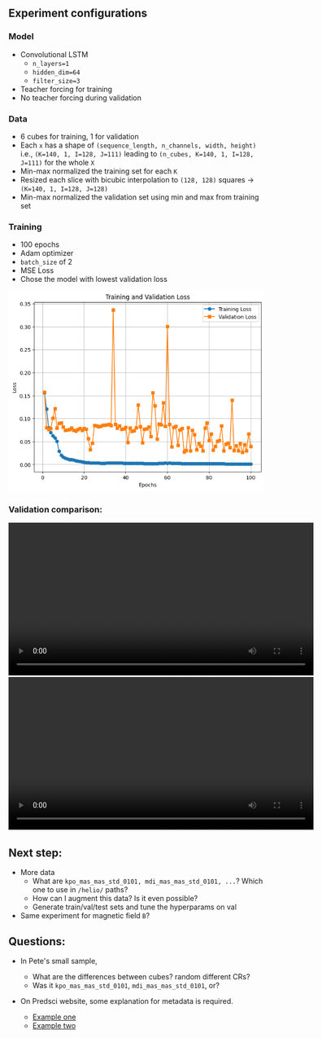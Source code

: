 ## Experiment configurations

### Model

- Convolutional LSTM
    - `n_layers=1`
    - `hidden_dim=64`
    - `filter_size=3`
- Teacher forcing for training
- No teacher forcing during validation

### Data

- 6 cubes for training, 1 for validation
- Each `x` has a shape of `(sequence_length, n_channels, width, height)` i.e., `(K=140, 1, I=128, J=111)` leading to `(n_cubes, K=140, 1, I=128, J=111)` for the whole `X`
- Min-max normalized the training set for each `K`
- Resized each slice with bicubic interpolation to `(128, 128)` squares -> `(K=140, 1, I=128, J=128)`
- Min-max normalized the validation set using min and max from training set


### Training

- 100 epochs
- Adam optimizer
- `batch_size` of 2
- MSE Loss
- Chose the model with lowest validation loss

<img src="resources/week_5/pete_sample_1_layer_64_hidden.png"/>

### Validation comparison:

<video controls width="600">
  <source src="resources/week_5/pete_sample_1_layer_64_hidden_slice_0.mp4" type="video/mp4">
  Your browser does not support the video tag.
</video>

<video controls width="600">
  <source src="resources/week_5/pete_sample_1_layer_64_hidden_slice_101.mp4" type="video/mp4">
  Your browser does not support the video tag.
</video>

## Next step:

- More data
    - What are `kpo_mas_mas_std_0101, mdi_mas_mas_std_0101, ...`? Which one to use in `/helio/` paths?
    - How can I augment this data? Is it even possible?
    - Generate train/val/test sets and tune the hyperparams on val
- Same experiment for magnetic field `B`?

## Questions:

- In Pete's small sample, 
    - What are the differences between cubes? random different CRs?
    - Was it `kpo_mas_mas_std_0101`, `mdi_mas_mas_std_0101`, or?

- On Predsci website, some explanation for metadata is required.
    - <a href="https://predsci.com/data/runs/cr2240-medium/hmi_masp_mas_std_0201/corona/omas" target="_blank">Example one</a>
    - <a href="https://predsci.com/data/runs/cr2240-medium/hmi_masp_mas_std_0201/helio/vmasip" target="_blank">Example two</a>